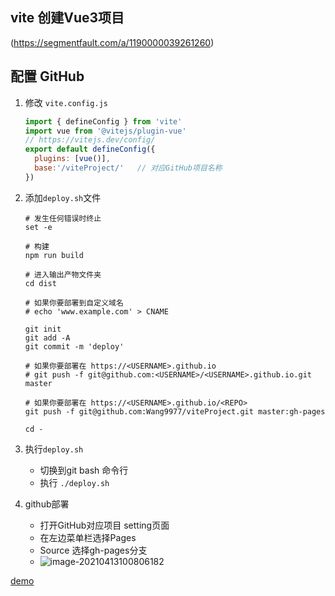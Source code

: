 ##  vite 创建Vue3项目 

(https://segmentfault.com/a/1190000039261260)



## 配置 GitHub

1. 修改 `vite.config.js`

   ```js
   import { defineConfig } from 'vite'
   import vue from '@vitejs/plugin-vue'
   // https://vitejs.dev/config/
   export default defineConfig({
     plugins: [vue()],
     base:'/viteProject/'   // 对应GitHub项目名称
   })
   ```

   

2. 添加`deploy.sh`文件 

   ```shell
   # 发生任何错误时终止
   set -e
   
   # 构建
   npm run build
   
   # 进入输出产物文件夹
   cd dist
   
   # 如果你要部署到自定义域名
   # echo 'www.example.com' > CNAME
   
   git init
   git add -A
   git commit -m 'deploy'
   
   # 如果你要部署在 https://<USERNAME>.github.io
   # git push -f git@github.com:<USERNAME>/<USERNAME>.github.io.git master
   
   # 如果你要部署在 https://<USERNAME>.github.io/<REPO>
   git push -f git@github.com:Wang9977/viteProject.git master:gh-pages
   
   cd -
   ```

3. 执行`deploy.sh`

   + 切换到git bash 命令行
   + 执行 `./deploy.sh`

4. github部署

   + 打开GitHub对应项目 setting页面
   + 在左边菜单栏选择Pages
   + Source 选择gh-pages分支
   + ![image-20210413100806182](C:\Users\wangyuan198\AppData\Roaming\Typora\typora-user-images\image-20210413100806182.png)

[demo](https://wang9977.github.io/viteProject/)
